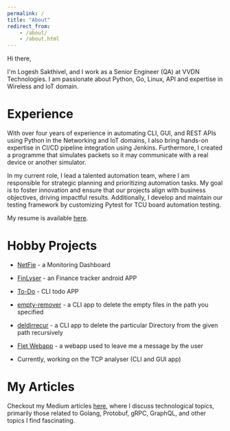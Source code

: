 ```yaml
---
permalink: /
title: "About"
redirect_from:
    - /about/
    - /about.html
---
```


Hi there,

I'm Logesh Sakthivel, and I work as a Senior Engineer (QA) at VVDN Technologies. I am passionate about Python, Go, Linux, API and expertise in Wireless and IoT domain.

Experience
======

With over four years of experience in automating CLI, GUI, and REST APIs using Python in the Networking and IoT domains, I also bring hands-on expertise in CI/CD pipeline integration using Jenkins. Furthermore, I created a programme that simulates packets so it may communicate with a real device or another simulator.

In my current role, I lead a talented automation team, where I am responsible for strategic planning and prioritizing automation tasks. My goal is to foster innovation and ensure that our projects align with business objectives, driving impactful results. Additionally, I develop and maintain our testing framework by customizing Pytest for TCU board automation testing.

My resume is available [here](/cv/).

Hobby Projects
======

- [NetFie](/hobby-projects#netfie) - a Monitoring Dashboard

- [FinLyser](/hobby-projects#finlyser) - an Finance tracker android APP

- [To-Do](/hobby-projects#to-do) - CLI todo APP

- [empty-remover](/hobby-projects#empty-remover ) - a CLI app to delete the empty files in the path you specified

- [deldirrecur](/hobby-projects#deldirrecur)  - a CLI app to delete the particular Directory from the given path recursively

- [Flet Webapp](/hobby-projects#leave_me_a_message) - a webapp used to leave me a message by the user

- Currently, working on the TCP analyser (CLI and GUI app)

[//]: # (Provide the link to redirect to the projects page of this site not the Github link.)
[//]: # (Main project page and then individual page to explain the projects briefly,, usage...)

My Articles
======

Checkout my Medium articles [here](/posts/), where I discuss technological topics, primarily those related to Golang, Protobuf, gRPC, GraphQL, and other topics I find fascinating.

[//]: # (Provide the link to redirect to the Articles page of this site not the Medium profile link.)
[//]: # (Since I try to populate my articles in this site based on the categories so it will be easier)